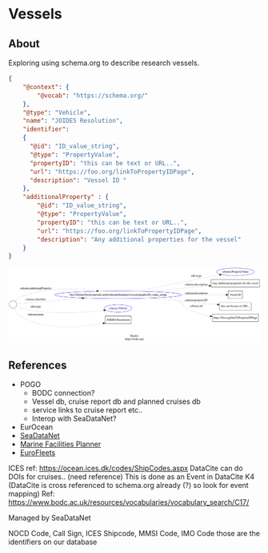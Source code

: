 # Vessels

## About

Exploring using schema.org to describe research vessels. 

<!-- embedme ./graphs/ship.json -->

```json
{
    "@context": {
        "@vocab": "https://schema.org/"
    },
    "@type": "Vehicle",
    "name": "JOIDES Resolution",
    "identifier":
    {
      "@id": "ID_value_string",
      "@type": "PropertyValue",
      "propertyID": "this can be text or URL..",
      "url": "https://foo.org/linkToPropertyIDPage",
      "description": "Vessel ID "
    },
    "additionalProperty" : {
        "@id": "ID_value_string",
        "@type": "PropertyValue",
        "propertyID": "this can be text or URL..",
        "url": "https://foo.org/linkToPropertyIDPage",
        "description": "Any additional properties for the vessel"
    }
}
```

![Doc Guidance image](./graphs/ship.svg)

## References

* POGO
  * BODC connection?
  * Vessel db, cruise report db and planned cruises db
  * service links to cruise report etc..  
  * Interop with SeaDataNet?
* EurOcean
* [SeaDataNet](https://www.seadatanet.org/)
* [Marine Facilities Planner](https://www.marinefacilitiesplanning.com/)
* [EuroFleets](https://www.eurofleets.eu/)

ICES ref: https://ocean.ices.dk/codes/ShipCodes.aspx 
DataCite can do DOIs for cruises..   (need reference)  This is done as an Event in DataCite K4  (DataCite is cross referenced to schema.org already (?) so look for event mapping)
Ref: https://www.bodc.ac.uk/resources/vocabularies/vocabulary_search/C17/ 


Managed by SeaDataNet

NOCD Code, Call Sign, ICES Shipcode, MMSI Code, IMO Code those are the identifiers on our database 
